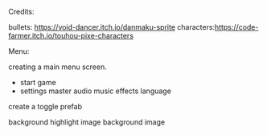 
Credits:

bullets: https://void-dancer.itch.io/danmaku-sprite
characters:https://code-farmer.itch.io/touhou-pixe-characters




Menu:

creating a main menu screen.
- start game
- settings
		master audio
		music
		effects
		language




create a toggle prefab

background highlight image
background image
		

